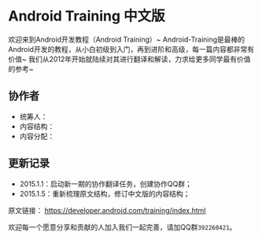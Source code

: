 # Android Training 中文版


欢迎来到Android开发教程（Android Training）~
Android-Training是最棒的Android开发的教程，从小白初级到入门，再到进阶和高级，每一篇内容都非常有价值~
我们从2012年开始就陆续对其进行翻译和解读，力求给更多同学最有价值的参考~


## 协作者

* 统筹人：
* 内容结构：
* 内容分配：

## 更新记录

* 2015.1.1：启动新一期的协作翻译任务，创建协作QQ群；
* 2015.1.5：重新梳理原文结构，修订中文版的内容结构；



原文链接：
https://developer.android.com/training/index.html

欢迎每一个愿意分享和贡献的人加入我们一起完善，请加QQ群`392260421`。